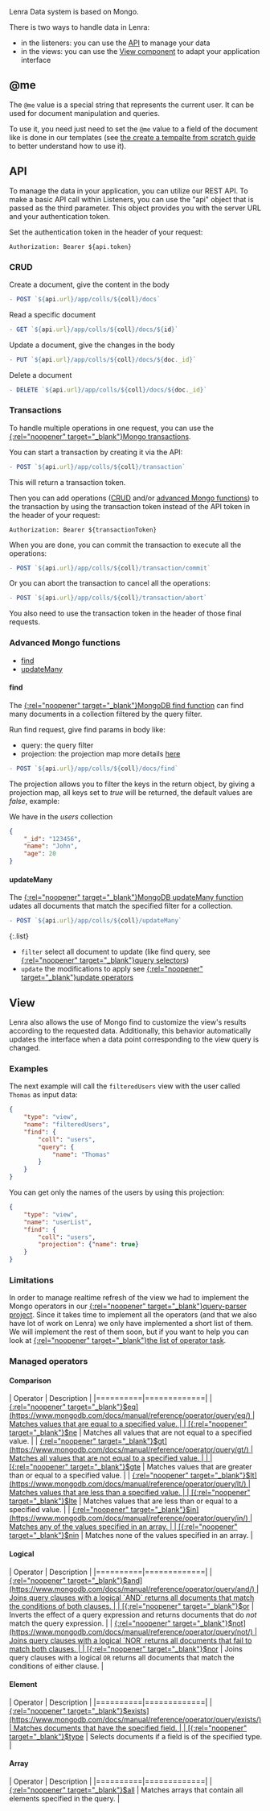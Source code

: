 Lenra Data system is based on Mongo.

There is two ways to handle data in Lenra:
- in the listeners: you can use the [API](#api) to manage your data
- in the views: you can use the [View component](../references/components-api/components/view.html) to adapt your application interface


## @me

The `@me` value is a special string that represents the current user.
It can be used for document manipulation and queries.

To use it, you need just need to set the `@me` value to a field of the document like is done in our templates (see [the create a tempalte from scratch guide](../guides/create-from-scratch.html) to better understand how to use it).

## API

To manage the data in your application, you can utilize our REST API.
To make a basic API call within Listeners, you can use the "api" object that is passed as the third parameter.
This object provides you with the server URL and your authentication token.

Set the authentication token in the header of your request:

```http
Authorization: Bearer ${api.token}
```

### CRUD

Create a document, give the content in the body

```js
- POST `${api.url}/app/colls/${coll}/docs`
```

Read a specific document
```js
- GET `${api.url}/app/colls/${coll}/docs/${id}`
```

Update a document, give the changes in the body
```js
- PUT `${api.url}/app/colls/${coll}/docs/${doc._id}`
```

Delete a document
```js
- DELETE `${api.url}/app/colls/${coll}/docs/${doc._id}`
```

### Transactions

To handle multiple operations in one request, you can use the [{:rel="noopener" target="_blank"}Mongo transactions](https://www.mongodb.com/docs/manual/core/transactions/).

You can start a transaction by creating it via the API:

```js
- POST `${api.url}/app/colls/${coll}/transaction`
```

This will return a transaction token.

Then you can add operations ([CRUD](#crud) and/or [advanced Mongo functions](#advanced-mongo-functions)) to the transaction by using the transaction token instead of the API token in the header of your request:

```http
Authorization: Bearer ${transactionToken}
```

When you are done, you can commit the transaction to execute all the operations:

```js
- POST `${api.url}/app/colls/${coll}/transaction/commit`
```

Or you can abort the transaction to cancel all the operations:

```js
- POST `${api.url}/app/colls/${coll}/transaction/abort`
```

You also need to use the transaction token in the header of those final requests.


### Advanced Mongo functions

- [find](#find)
- [updateMany](#updatemany)

#### find

The [{:rel="noopener" target="_blank"}MongoDB find function](https://www.mongodb.com/docs/manual/reference/method/db.collection.find/) can find many documents in a collection filtered by the query filter.

Run find request, give find params in body like:
  - query: the query filter
  - projection: the projection map more details [here](#apiProjection)

```js
- POST `${api.url}/app/colls/${coll}/docs/find` 
```

The projection allows you to filter the keys in the return object, by giving a projection map, all keys set to *true* will be returned, the default values are *false*, example:

We have in the *users* collection 

```json
{
    "_id": "123456",
    "name": "John",
    "age": 20
}
```

#### updateMany

The [{:rel="noopener" target="_blank"}MongoDB updateMany function](https://www.mongodb.com/docs/manual/reference/method/db.collection.updateMany/) udates all documents that match the specified filter for a collection. 
```js
- POST `${api.url}/app/colls/${coll}/updateMany`
```

{:.list}
- `filter` select all document to update (like find query, see [{:rel="noopener" target="_blank"}query selectors](https://www.mongodb.com/docs/manual/reference/operator/query/#std-label-query-selectors))  
- `update` the modifications to apply see [{:rel="noopener" target="_blank"}update operators](https://www.mongodb.com/docs/manual/reference/operator/update/#std-label-update-operators)

## View

Lenra also allows the use of Mongo find to customize the view's results according to the requested data.
Additionally, this behavior automatically updates the interface when a data point corresponding to the view query is changed.
### Examples

The next example will call the `filteredUsers` view with the user called `Thomas` as input data:

```json
{
    "type": "view",
    "name": "filteredUsers",
    "find": {
        "coll": "users",
        "query": {
            "name": "Thomas"
        }
    }
}
```

You can get only the names of the users by using this projection:

```json
{
    "type": "view",
    "name": "userList",
    "find": {
        "coll": "users",
        "projection": {"name": true}
    }
}
```

### Limitations

In order to manage realtime refresh of the view we had to implement the Mongo operators in our [{:rel="noopener" target="_blank"}query-parser project](https://github.com/lenra-io/query-parser).
Since it takes time to implement all the operators (and that we also have lot of work on Lenra) we only have implemented a short list of them.
We will implement the rest of them soon, but if you want to help you can look at [{:rel="noopener" target="_blank"}the list of operator task](https://github.com/lenra-io/query-parser/issues?q=is%3Aissue+is%3Aopen+label%3A%22good+first+issue%22+operator).

### Managed operators

<!-- Get the groups and description from Mongo doc: https://www.mongodb.com/docs/manual/reference/operator/query/ -->

#### Comparison

| Operator | Description |
|==========|=============|
| [{:rel="noopener" target="_blank"}$eq](https://www.mongodb.com/docs/manual/reference/operator/query/eq/)     | Matches values that are equal to a specified value. |
| [{:rel="noopener" target="_blank"}$ne](https://www.mongodb.com/docs/manual/reference/operator/query/ne/)     | Matches all values that are not equal to a specified value. |
| [{:rel="noopener" target="_blank"}$gt](https://www.mongodb.com/docs/manual/reference/operator/query/gt/)     | Matches all values that are not equal to a specified value. |
 |
| [{:rel="noopener" target="_blank"}$gte](https://www.mongodb.com/docs/manual/reference/operator/query/gte/)   | Matches values that are greater than or equal to a specified value. |
| [{:rel="noopener" target="_blank"}$lt](https://www.mongodb.com/docs/manual/reference/operator/query/lt/)     | Matches values that are less than a specified value. |
| [{:rel="noopener" target="_blank"}$lte](https://www.mongodb.com/docs/manual/reference/operator/query/lte/)   | Matches values that are less than or equal to a specified value. |
| [{:rel="noopener" target="_blank"}$in](https://www.mongodb.com/docs/manual/reference/operator/query/in/)     | Matches any of the values specified in an array. | 
| [{:rel="noopener" target="_blank"}$nin](https://www.mongodb.com/docs/manual/reference/operator/query/nin/)   | Matches none of the values specified in an array. |

#### Logical

| Operator | Description |
|==========|=============|
| [{:rel="noopener" target="_blank"}$and](https://www.mongodb.com/docs/manual/reference/operator/query/and/)   | Joins query clauses with a logical `AND` returns all documents that match the conditions of both clauses. |
| [{:rel="noopener" target="_blank"}$or](https://www.mongodb.com/docs/manual/reference/operator/query/or/)     | Inverts the effect of a query expression and returns documents that do *not* match the query expression. |
| [{:rel="noopener" target="_blank"}$not](https://www.mongodb.com/docs/manual/reference/operator/query/not/)   | Joins query clauses with a logical `NOR` returns all documents that fail to match both clauses. |
| [{:rel="noopener" target="_blank"}$nor](https://www.mongodb.com/docs/manual/reference/operator/query/nor/)   | Joins query clauses with a logical `OR` returns all documents that match the conditions of either clause. |

#### Element

| Operator | Description |
|==========|=============|
| [{:rel="noopener" target="_blank"}$exists](https://www.mongodb.com/docs/manual/reference/operator/query/exists/) | Matches documents that have the specified field. |
| [{:rel="noopener" target="_blank"}$type](https://www.mongodb.com/docs/manual/reference/operator/query/type/)     | Selects documents if a field is of the specified type. |

#### Array

| Operator | Description |
|==========|=============|
| [{:rel="noopener" target="_blank"}$all](https://www.mongodb.com/docs/manual/reference/operator/query/all/)    | Matches arrays that contain all elements specified in the query. |
